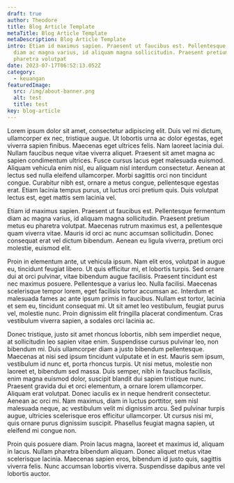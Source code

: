 ```yaml
---
draft: true
author: Theodore
title: Blog Article Template
metaTitle: Blog Article Template
metaDescription: Blog Article Template
intro: Etiam id maximus sapien. Praesent ut faucibus est. Pellentesque fermentum
  diam ac magna varius, id aliquam magna sollicitudin. Praesent pretium metus eu
  pharetra volutpat
date: 2023-07-17T06:52:13.052Z
category:
  - keuangan
featuredImage:
  src: /img/about-banner.png
  alt: test
  title: test
key: blog-article
---
```


Lorem ipsum dolor sit amet, consectetur adipiscing elit. Duis vel mi dictum, ullamcorper ex nec, tristique augue. Ut lobortis urna ac dolor egestas, eget viverra sapien finibus. Maecenas eget ultrices felis. Nam laoreet lacinia dui. Nullam faucibus neque vitae viverra aliquet. Praesent sit amet magna ac sapien condimentum ultrices. Fusce cursus lacus eget malesuada euismod. Aliquam vehicula enim nisl, eu aliquam nisl interdum consectetur. Aenean at lectus sed nulla eleifend ullamcorper. Morbi sagittis orci non tincidunt congue. Curabitur nibh est, ornare a metus congue, pellentesque egestas erat. Etiam lacinia tempus purus, ut luctus orci pretium quis. Duis volutpat lectus est, eget mattis sem lacinia vel.

Etiam id maximus sapien. Praesent ut faucibus est. Pellentesque fermentum diam ac magna varius, id aliquam magna sollicitudin. Praesent pretium metus eu pharetra volutpat. Maecenas rutrum maximus est, a pellentesque quam viverra vitae. Mauris id orci ac nunc accumsan sollicitudin. Donec consequat erat vel dictum bibendum. Aenean eu ligula viverra, pretium orci molestie, euismod elit.

Proin in elementum ante, ut vehicula ipsum. Nam elit eros, volutpat in augue eu, tincidunt feugiat libero. Ut quis efficitur mi, et lobortis turpis. Sed ornare dui at orci pulvinar, vitae bibendum augue facilisis. Praesent tincidunt est nec maximus posuere. Pellentesque a varius leo. Nulla facilisi. Maecenas scelerisque tempor lorem, eget facilisis tortor accumsan ac. Interdum et malesuada fames ac ante ipsum primis in faucibus. Nullam est tortor, lacinia et sem eu, tincidunt consequat mi. Ut sit amet leo vestibulum, feugiat purus vel, molestie nunc. Proin dignissim elit fringilla placerat condimentum. Cras vestibulum viverra sapien, a sodales orci lacinia ac.

Donec tristique, justo sit amet rhoncus lobortis, nibh sem imperdiet neque, at sollicitudin leo sapien vitae enim. Suspendisse cursus pulvinar leo, non bibendum mi. Duis ullamcorper diam a justo bibendum pellentesque. Maecenas at nisi sed ipsum tincidunt vulputate et in est. Mauris sem ipsum, vestibulum id nunc et, porta rhoncus turpis. Ut nisi metus, molestie non laoreet et, bibendum sed massa. Duis semper, nibh in faucibus facilisis, enim magna euismod dolor, suscipit blandit dui sapien tristique nunc. Praesent gravida dui et orci elementum, a ornare lorem ullamcorper. Aliquam erat volutpat. Donec iaculis ex in neque hendrerit consectetur. Aenean ac orci mi. Nam maximus, diam in luctus porttitor, sem nisl malesuada neque, ac vestibulum velit mi dignissim arcu. Sed pulvinar turpis augue, ultricies scelerisque eros efficitur ullamcorper. Ut cursus nisi mi, quis ornare purus dignissim suscipit. Phasellus feugiat magna sapien, ut eleifend mi congue non.

Proin quis posuere diam. Proin lacus magna, laoreet et maximus id, aliquam in lacus. Nullam pharetra bibendum aliquam. Donec aliquet metus vitae scelerisque lacinia. Maecenas sapien eros, bibendum id justo quis, sagittis viverra felis. Nunc accumsan lobortis viverra. Suspendisse dapibus ante vel lobortis auctor.
